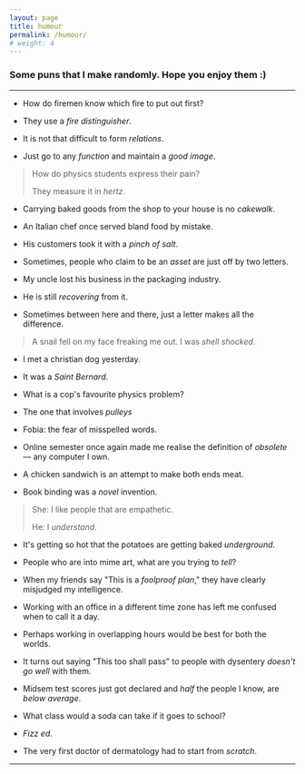 ```yaml
---
layout: page
title: humour
permalink: /humour/
# weight: 4
---
```


### Some puns that I make randomly. Hope you enjoy them :)

***

* How do firemen know which fire to put out first?
* They use a _fire distinguisher_.

* It is not that difficult to form _relations_.
* Just go to any _function_ and maintain a _good image_.

> How do physics students express their pain?
>
> They measure it in _hertz_.

* Carrying baked goods from the shop to your house is no _cakewalk_.

* An Italian chef once served bland food by mistake.
* His customers took it with a _pinch of salt_.

* Sometimes, people who claim to be an _asset_ are just off by two letters.

* My uncle lost his business in the packaging industry. 
* He is still _recovering_ from it.

* Sometimes between here and there, just a letter makes all the difference.

> A snail fell on my face freaking me out.
> I was _shell shocked_.

* I met a christian dog yesterday.
* It was a _Saint Bernard_.

* What is a cop's favourite physics problem?
* The one that involves _pulleys_

* Fobia: the fear of misspelled words.

* Online semester once again made me realise the definition of _obsolete_ — any computer I own.

* A chicken sandwich is an attempt to make both ends meat.

* Book binding was a _novel_ invention.

> She: I like people that are empathetic.
>
> He: I _understand_.

* It's getting so hot that the potatoes are getting baked _underground_.

* People who are into mime art, what are you trying to _tell_?

* When my friends say "This is a _foolproof plan_," they have clearly misjudged my intelligence.

* Working with an office in a different time zone has left me confused when to call it a day.
* Perhaps working in overlapping hours would be best for both the worlds.

* It turns out saying "This too shall pass" to people with dysentery _doesn't go well_ with them.

* Midsem test scores just got declared and _half_ the people I know, are _below average_. 

* What class would a soda can take if it goes to school?
* _Fizz ed_.

* The very first doctor of dermatology had to start from _scratch_.

___
